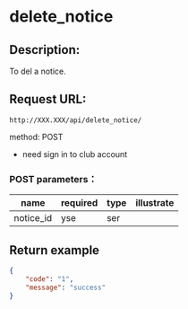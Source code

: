 # delete_notice

## Description:
 To del a notice.
 
## Request URL:
`http://XXX.XXX/api/delete_notice/`

method: POST

* need sign in to club account

### POST parameters：
| name        | required | type               | illustrate                                                                                           |
|-------------|----------|--------------------|------------------------------------------------------------------------------------------------------|
| notice_id   | yse      | ser                |                                                                                                      |

## Return example
```json
{
    "code": "1",
    "message": "success"
}
```
